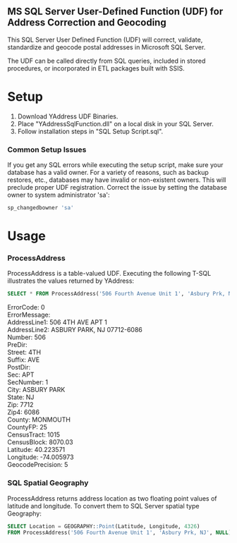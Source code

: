## MS SQL Server User-Defined Function (UDF) for Address Correction and Geocoding

This SQL Server User Defined Function (UDF) will correct, validate, standardize and geocode postal addresses in Microsoft SQL Server.

The UDF can be called directly from SQL queries, included in stored procedures, or incorporated in ETL packages built with SSIS. 

# Setup

1. Download YAddress UDF Binaries.
2. Place "YAddressSqlFunction.dll" on a local disk in your SQL Server. 
3. Follow installation steps in "SQL Setup Script.sql". 


### Common Setup Issues

If you get any SQL errors while executing the setup script, make sure your database has a valid owner. For a variety of reasons, such as backup restores, etc., databases may have invalid or non-existent owners. This will preclude proper UDF registration. Correct the issue by setting the database owner to system administrator 'sa': 

```sql
sp_changedbowner 'sa'
```

# Usage

### ProcessAddress

ProcessAddress is a table-valued UDF. Executing the following T-SQL illustrates the values returned by YAddress: 

```sql
SELECT * FROM ProcessAddress('506 Fourth Avenue Unit 1', 'Asbury Prk, NJ', NULL) 
```
ErrorCode: 0<br>
ErrorMessage:<br>
AddressLine1: 506 4TH AVE APT 1<br>
AddressLine2: ASBURY PARK, NJ 07712-6086<br>
Number: 506<br>
PreDir:<br>
Street: 4TH<br>
Suffix: AVE<br>
PostDir:<br>
Sec: APT<br>
SecNumber: 1<br>
City: ASBURY PARK<br>
State: NJ<br>
Zip: 7712<br>
Zip4: 6086<br>
County: MONMOUTH<br>
CountyFP: 25<br>
CensusTract: 1015<br>
CensusBlock: 8070.03<br>
Latitude: 40.223571<br>
Longitude: -74.005973<br>
GeocodePrecision: 5 <br>

### SQL Spatial Geography

ProcessAddress returns address location as two floating point values of latitude and longitude. To convert them to SQL Server spatial type Geography: 

```sql
SELECT Location = GEOGRAPHY::Point(Latitude, Longitude, 4326)
FROM ProcessAddress('506 Fourth Avenue Unit 1', 'Asbury Prk, NJ', NULL) 
```

